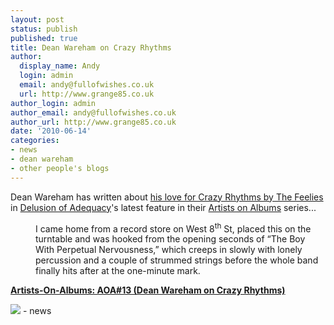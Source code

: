 ```yaml
---
layout: post
status: publish
published: true
title: Dean Wareham on Crazy Rhythms
author:
  display_name: Andy
  login: admin
  email: andy@fullofwishes.co.uk
  url: http://www.grange85.co.uk
author_login: admin
author_email: andy@fullofwishes.co.uk
author_url: http://www.grange85.co.uk
date: '2010-06-14'
categories:
- news
- dean wareham
- other people's blogs
---
```

<div>Dean Wareham has written about <a href="https://web.archive.org/web/20100614+/http://www.adequacy.net/2010/06/artists-on-albums-aoa13-dean-wareham-on-crazy-rhythms/">his love for Crazy Rhythms by The Feelies</a> in <a href="https://web.archive.org/web/20100614+/http://www.adequacy.net/">Delusion of Adequacy</a>&#39;s latest feature in their <a href="https://web.archive.org/web/20100614+/http://www.adequacy.net/category/features/">Artists on Albums</a> series...
<p />
<div style="margin-left: 40px;">I came home from a record store on West 8<sup>th</sup> St, placed this on the turntable and was hooked from the opening seconds of “The Boy With Perpetual Nervousness,” which creeps in slowly with lonely percussion and a couple of strummed strings before the whole band finally hits after at the one-minute mark. </div>
<p><b><a href="https://web.archive.org/web/20100614+/http://www.adequacy.net/2010/06/artists-on-albums-aoa13-dean-wareham-on-crazy-rhythms/">Artists-On-Albums: AOA#13 (Dean Wareham on Crazy Rhythms)</a></b> </p>
<p><img src="https://media.fullofwishes.co.uk/00-misc/pictures/the-feelies-crazy-rhythms.jpg"/>
- news
</p></div>
